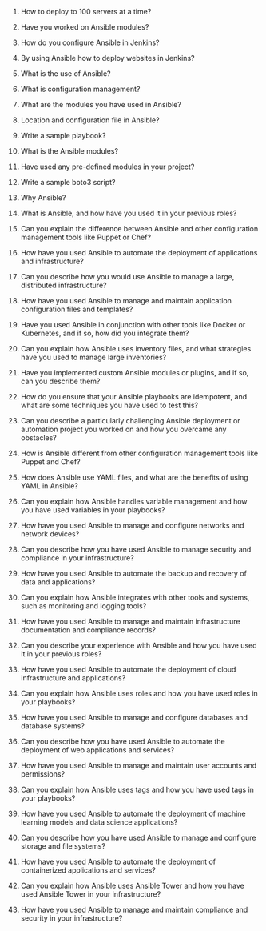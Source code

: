 
1. How to deploy to 100 servers at a time?

2. Have you worked on Ansible modules?

3. How do you configure Ansible in Jenkins?

4. By using Ansible how to deploy websites in Jenkins?

5. What is the use of Ansible?

6. What is configuration management?

7. What are the modules you have used in Ansible?

8. Location and configuration file in Ansible?

9. Write a sample playbook?

10. What is the Ansible modules?

11. Have used any pre-defined modules in your project?

12. Write a sample boto3 script?

13. Why Ansible?

14. What is Ansible, and how have you used it in your previous roles?

15. Can you explain the difference between Ansible and other configuration management tools like Puppet or Chef?

16. How have you used Ansible to automate the deployment of applications and infrastructure?

17. Can you describe how you would use Ansible to manage a large, distributed infrastructure?

18. How have you used Ansible to manage and maintain application configuration files and templates?

19. Have you used Ansible in conjunction with other tools like Docker or Kubernetes, and if so, how did you integrate them?

20. Can you explain how Ansible uses inventory files, and what strategies have you used to manage large inventories?

21. Have you implemented custom Ansible modules or plugins, and if so, can you describe them?

22. How do you ensure that your Ansible playbooks are idempotent, and what are some techniques you have used to test this?

23. Can you describe a particularly challenging Ansible deployment or automation project you worked on and how you overcame any obstacles?

24. How is Ansible different from other configuration management tools like Puppet and Chef?

25. How does Ansible use YAML files, and what are the benefits of using YAML in Ansible?

26. Can you explain how Ansible handles variable management and how you have used variables in your playbooks?

27. How have you used Ansible to manage and configure networks and network devices?

28. Can you describe how you have used Ansible to manage security and compliance in your infrastructure?

29. How have you used Ansible to automate the backup and recovery of data and applications?

30. Can you explain how Ansible integrates with other tools and systems, such as monitoring and logging tools?

31. How have you used Ansible to manage and maintain infrastructure documentation and compliance records?

32. Can you describe your experience with Ansible and how you have used it in your previous roles?

33. How have you used Ansible to automate the deployment of cloud infrastructure and applications?

34. Can you explain how Ansible uses roles and how you have used roles in your playbooks?

35. How have you used Ansible to manage and configure databases and database systems?

36. Can you describe how you have used Ansible to automate the deployment of web applications and services?

37. How have you used Ansible to manage and maintain user accounts and permissions?

38. Can you explain how Ansible uses tags and how you have used tags in your playbooks?

39. How have you used Ansible to automate the deployment of machine learning models and data science applications?

40. Can you describe how you have used Ansible to manage and configure storage and file systems?

41. How have you used Ansible to automate the deployment of containerized applications and services?

42. Can you explain how Ansible uses Ansible Tower and how you have used Ansible Tower in your infrastructure?

43. How have you used Ansible to manage and maintain compliance and security in your infrastructure?
